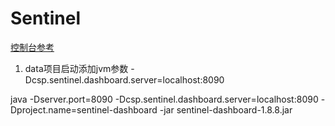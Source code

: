 # Sentinel
[控制台参考](https://sentinelguard.io/zh-cn/docs/dashboard.html)

1. data项目启动添加jvm参数 -Dcsp.sentinel.dashboard.server=localhost:8090

java -Dserver.port=8090 -Dcsp.sentinel.dashboard.server=localhost:8090 -Dproject.name=sentinel-dashboard -jar sentinel-dashboard-1.8.8.jar
